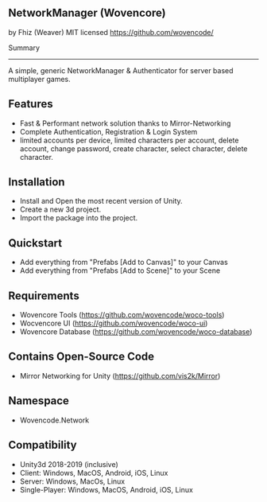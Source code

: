 NetworkManager (Wovencore)
---
by Fhiz (Weaver)
MIT licensed
https://github.com/wovencode/

Summary
- - - - - - - - - - - - - - - - - - - - - - - - - - - - - - - - - - - - - - - - - - - - - 
A simple, generic NetworkManager & Authenticator for server based multiplayer games.

Features
---
* Fast & Performant network solution thanks to Mirror-Networking
* Complete Authentication, Registration & Login System
* limited accounts per device, limited characters per account, delete account, change
password, create character, select character, delete character.

Installation
---
* Install and Open the most recent version of Unity.
* Create a new 3d project.
* Import the package into the project.

Quickstart
---
* Add everything from "Prefabs [Add to Canvas]" to your Canvas
* Add everything from "Prefabs [Add to Scene]" to your Scene

Requirements
---
* Wovencore Tools (https://github.com/wovencode/woco-tools)
* Wocvencore UI (https://github.com/wovencode/woco-ui)
* Wovencore Database (https://github.com/wovencode/woco-database)

Contains Open-Source Code
---
* Mirror Networking for Unity (https://github.com/vis2k/Mirror)

Namespace
---
* Wovencode.Network

Compatibility
---
* Unity3d 2018-2019 (inclusive)
* Client: Windows, MacOS, Android, iOS, Linux
* Server: Windows, MacOs, Linux
* Single-Player: Windows, MacOS, Android, iOS, Linux